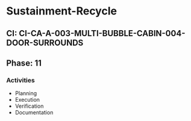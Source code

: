 # Sustainment-Recycle

## CI: CI-CA-A-003-MULTI-BUBBLE-CABIN-004-DOOR-SURROUNDS
## Phase: 11

### Activities
- Planning
- Execution
- Verification
- Documentation
